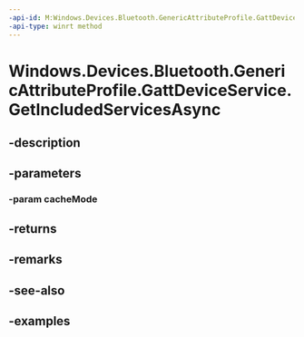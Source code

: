 ```yaml
---
-api-id: M:Windows.Devices.Bluetooth.GenericAttributeProfile.GattDeviceService.GetIncludedServicesAsync(Windows.Devices.Bluetooth.BluetoothCacheMode)
-api-type: winrt method
---
```


<!-- Method syntax.
public IAsyncOperation<GattDeviceServicesResult> GattDeviceService.GetIncludedServicesAsync(BluetoothCacheMode cacheMode)
-->

# Windows.Devices.Bluetooth.GenericAttributeProfile.GattDeviceService.GetIncludedServicesAsync

## -description

## -parameters

### -param cacheMode

## -returns

## -remarks

## -see-also

## -examples

